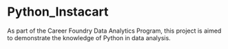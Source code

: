 # Python_Instacart
As part of the Career Foundry Data Analytics Program, this project is aimed to demonstrate the knowledge of Python in data analysis.
